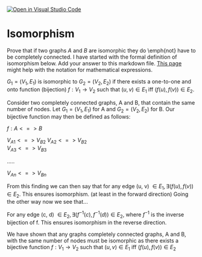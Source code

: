 [![Open in Visual Studio Code](https://classroom.github.com/assets/open-in-vscode-718a45dd9cf7e7f842a935f5ebbe5719a5e09af4491e668f4dbf3b35d5cca122.svg)](https://classroom.github.com/online_ide?assignment_repo_id=11974289&assignment_repo_type=AssignmentRepo)
# Isomorphism

Prove that if two graphs $A$ and $B$ are isomorphic they do \emph{not} have to
be completely connected. I have started with the formal definition of
isomorphism below. Add your answer to this markdown file. [This
page](https://docs.github.com/en/get-started/writing-on-github/working-with-advanced-formatting/writing-mathematical-expressions)
might help with the notation for mathematical expressions.

$G_1=(V_1 , E_1)$ is isomorphic to $G_2 = (V_2, E_2)$ if there exists a
one-to-one and onto function (bijection) $f: V_1 \rightarrow V_2$ such that $(u,v)
\in E_1$ iff $(f(u),f(v)) \in E_2$.

Consider two completely connected graphs, A and B, that contain the same number of nodes. Let $G_1 = (V_1, E_1)$ for A and $G_2 = (V_2, E_2)$ for B. Our bijective function may then be defined as follows:  

$f: A <=> B$  

$V{{_A}_1} <=> V{{_B}_2}$
$V{{_A}_2} <=> V{{_B}_2}$   
$V{{_A}_3} <=> V{{_B}_3}$   

.....  

$V{{_A}_n} <=> V{{_B}_n}$  

From this finding we can then say that for any edge (u, v) $\in E_1, \exists (f(u), f(v)) \in E_2$. This ensures isomorphism. (at least in the forward direction) Going the other way now we see that...  

For any edge (c, d) $\in E_2, \exists (f^{-1}(c), f^{-1}(d)) \in E_2,$ where $f^{-1}$ is the inverse bijection of f. This ensures isomorphism in the reverse direction.  

We have shown that any graphs completely connected graphs, A and B, with the same number of nodes must be isomorphic as there exists a bijective function $f: V_1 \rightarrow V_2$ such that $(u, v) \in E_1$ iff $(f(u), f(v)) \in E_2$

